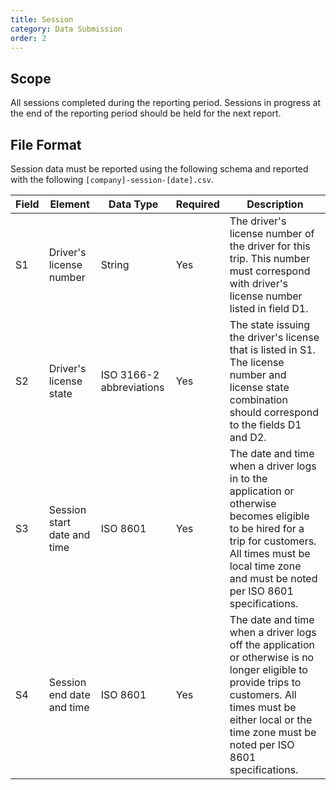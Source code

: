 ```yaml
---
title: Session
category: Data Submission
order: 2
---
```


## Scope

All sessions completed during the reporting period.  Sessions in progress at the end of the reporting period should be held for the next report.

## File Format

Session data must be reported using the following schema and reported with the following `[company]-session-[date].csv`.

| Field | Element                     | Data Type                | Required | Description                                                                                                                                                                                                           | 
|-------|-----------------------------|--------------------------|----------|-----------------------------------------------------------------------------------------------------------------------------------------------------------------------------------------------------------------------| 
| S1    | Driver's license number     | String                   | Yes      | The driver's license number of the driver for this trip. This number must correspond with driver's license number listed in field D1.                                                                                 | 
| S2    | Driver's license state      | ISO 3166-2 abbreviations | Yes      | The state issuing the driver's license that is listed in S1. The license number and license state combination should correspond to the fields D1 and D2.                                                              | 
| S3    | Session start date and time | ISO 8601                 | Yes      | The date and time when a driver logs in to the application or otherwise becomes eligible to be hired for a trip for customers. All times must be local time zone and must be noted per ISO 8601 specifications.       | 
| S4    | Session end date and time   | ISO 8601                 | Yes      | The date and time when a driver logs off the application or otherwise is no longer eligible to provide trips to customers. All times must be either local or the time zone must be noted per ISO 8601 specifications. | 
